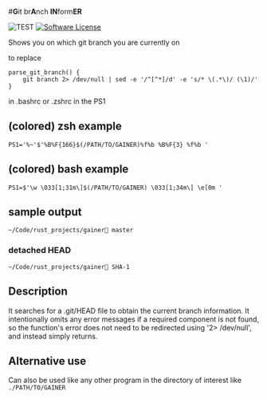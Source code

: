 #**G**it br**A**nch **IN**form**ER**

![TEST](https://github.com/gwirn/gainer/actions/workflows/build_test.yml/badge.svg)
[![Software License](https://img.shields.io/badge/license-MIT-brightgreen.svg)](/LICENSE.md)

Shows you on which git branch you are currently on

to replace 
```
parse_git_branch() {
    git branch 2> /dev/null | sed -e '/^[^*]/d' -e 's/* \(.*\)/ (\1)/'
}
```
in .bashrc or .zshrc in the PS1 

## (colored) zsh example
`PS1='%~'$'%B%F{166}$(/PATH/TO/GAINER)%f%b %B%F{3} %f%b '`

## (colored) bash example
`PS1=$'\w \033[1;31m\]$(/PATH/TO/GAINER) \033[1;34m\] \e[0m '`

## sample output
`~/Code/rust_projects/gainer🌿 master`
### detached HEAD
`~/Code/rust_projects/gainer🌿 SHA-1`

 
## Description
It searches for a .git/HEAD file to obtain the current branch information.
It intentionally omits any error messages if a required component is not found, so the function's error does not need to be redirected using '2> /dev/null', and instead simply returns. 

## Alternative use
Can also be used like any other program in the directory of interest like `./PATH/TO/GAINER`
